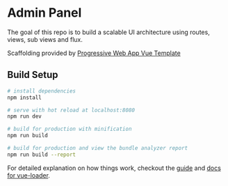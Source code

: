 # Admin Panel

The goal of this repo is to build a scalable UI architecture using routes, views, sub views and flux.

Scaffolding provided by [Progressive Web App Vue Template](https://github.com/vuejs-templates/pwa)

## Build Setup

``` bash
# install dependencies
npm install

# serve with hot reload at localhost:8080
npm run dev

# build for production with minification
npm run build

# build for production and view the bundle analyzer report
npm run build --report
```

For detailed explanation on how things work, checkout the [guide](http://vuejs-templates.github.io/webpack/) and [docs for vue-loader](http://vuejs.github.io/vue-loader).
